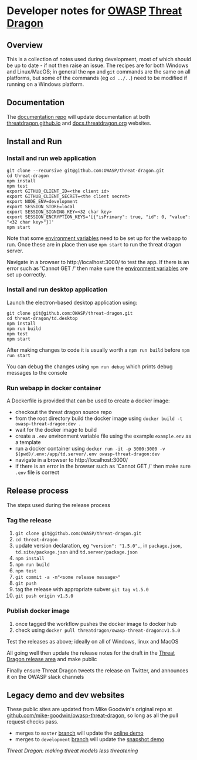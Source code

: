 # Developer notes for [OWASP](https://www.owasp.org) [Threat Dragon](https://owasp.org/www-project-threat-dragon/)

## Overview
This is a collection of notes used during development, most of which should be up to date - if not then raise an issue.
The recipes are for both Windows and Linux/MacOS; in general the `npm` and `git` commands are the same on all platforms,
but some of the commands (eg `cd ../..`) need to be modified if running on a Windows platform.

## Documentation
The [documentation repo](https://github.com/threatdragon/threatdragon.github.io) will update documentation
at both [threatdragon.github.io](https://threatdragon.github.io)
and [docs.threatdragon.org](https://docs.threatdragon.org/) websites.

## Install and Run

### Install and run web application

```
git clone --recursive git@github.com:OWASP/threat-dragon.git
cd threat-dragon
npm install
npm test
export GITHUB_CLIENT_ID=<the client id>
export GITHUB_CLIENT_SECRET=<the client secret>
export NODE_ENV=development
export SESSION_STORE=local
export SESSION_SIGNING_KEY=<32 char key>
export SESSION_ENCRYPTION_KEYS='[{"isPrimary": true, "id": 0, "value": "<32 char key>"}]'
npm start
```

Note that  some [environment variables](setup-env.md) need to be set up for the webapp to run.
Once these are in place then use `npm start` to run the threat dragon server.

Navigate in a browser to http://localhost:3000/ to test the app.
If there is an error such as 'Cannot GET /' then make sure the 
[environment variables](https://github.com/OWASP/threat-dragon/blob/main/setup-env.md) are set up correctly.

### Install and run desktop application

Launch the electron-based desktop application using:

```
git clone git@github.com:OWASP/threat-dragon.git
cd threat-dragon/td.desktop
npm install
npm run build
npm test
npm start
```

After making changes to code it is usually worth a `npm run build` before `npm run start`

You can debug the changes using `npm run debug` which prints debug messages to the console

### Run webapp in docker container
A Dockerfile is provided that can be used to create a docker image:
* checkout the threat dragon source repo
* from the root directory build the docker image using `docker build -t owasp-threat-dragon:dev .`
* wait for the docker image to build
* create a `.env` environment variable file using the example `example.env` as a template
* run a docker container using
`docker run -it -p 3000:3000 -v $(pwd)/.env:/app/td.server/.env owasp-threat-dragon:dev`
* navigate in a browser to http://localhost:3000/
* if there is an error in the browser such as 'Cannot GET /' then make sure `.env` file is correct

## Release process

The steps used during the release process

### Tag the release
1. `git clone git@github.com:OWASP/threat-dragon.git`
1. `cd threat-dragon`
1. update version declaration, eg `"version": "1.5.0",`, in `package.json`, `td.site/package.json` and `td.server/package.json`
1. `npm install`
1. `npm run build`
1. `npm test`
1. `git commit -a -m"<some release message>"`
1. `git push`
1. tag the release with appropriate subver `git tag v1.5.0`
1. `git push origin v1.5.0` 

### Publish docker image
1. once tagged the workflow pushes the docker image to docker hub 
1. check using `docker pull threatdragon/owasp-threat-dragon:v1.5.0`

Test the releases as above; ideally on all of Windows, linux and MacOS

All going well then update the release notes for the draft in the
[Threat Dragon release area](https://github.com/OWASP/threat-dragon/releases) and make public

Finally ensure Threat Dragon tweets the release on Twitter, and announces it on the OWASP slack channels

## Legacy demo and dev websites
These public sites are updated from Mike Goodwin's original repo at
[github.com/mike-goodwin/owasp-threat-dragon](https://github.com/mike-goodwin/owasp-threat-dragon),
so long as all the pull request checks pass.

* merges to `master` [branch](https://github.com/mike-goodwin/owasp-threat-dragon)
will update the [online demo](https://threatdragon.org/)
* merges to `development` [branch](https://github.com/mike-goodwin/owasp-threat-dragon/tree/development)
will update the [snapshot demo](https://threatdragondev.azurewebsites.net/)

_Threat Dragon: making threat models less threatening_

